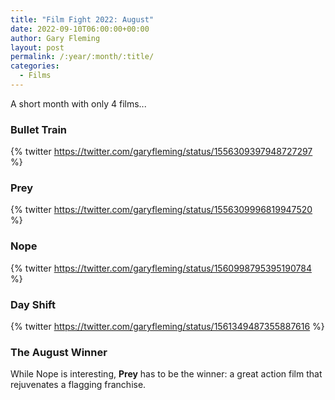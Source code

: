 ```yaml
---
title: "Film Fight 2022: August"
date: 2022-09-10T06:00:00+00:00
author: Gary Fleming
layout: post
permalink: /:year/:month/:title/
categories:
  - Films
---
```


A short month with only 4 films...

### Bullet Train

{% twitter https://twitter.com/garyfleming/status/1556309397948727297 %}

### Prey

{% twitter https://twitter.com/garyfleming/status/1556309996819947520 %}

### Nope

{% twitter https://twitter.com/garyfleming/status/1560998795395190784 %}

### Day Shift

{% twitter https://twitter.com/garyfleming/status/1561349487355887616 %}


### The August Winner

While Nope is interesting, **Prey** has to be the winner: a great action film that rejuvenates a flagging franchise.
